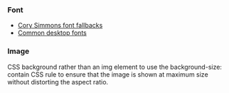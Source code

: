 ### Font

* [Cory Simmons font fallbacks](https://github.com/corysimmons/typographic/blob/master/typographic/_font-stacks.styl)
* [Common desktop fonts](http://cssfontstack.com/)


### Image

CSS background rather than an img element to use the background-size: contain CSS rule to ensure that the image is shown at maximum size without distorting the aspect ratio.
